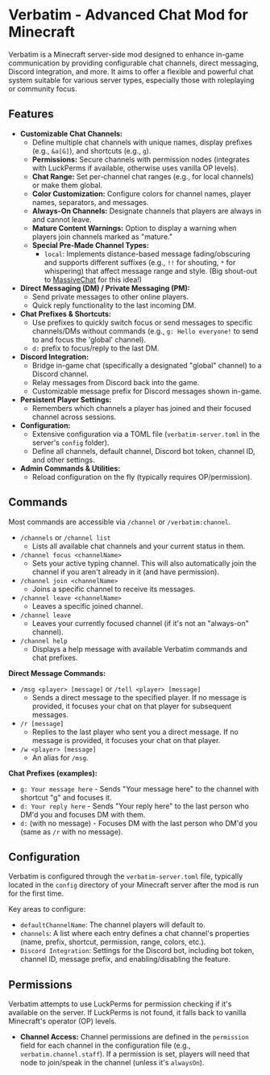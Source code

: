 # Verbatim - Advanced Chat Mod for Minecraft

Verbatim is a Minecraft server-side mod designed to enhance in-game communication by providing configurable chat channels, direct messaging, Discord integration, and more. It aims to offer a flexible and powerful chat system suitable for various server types, especially those with roleplaying or community focus.

## Features

*   **Customizable Chat Channels:**
    *   Define multiple chat channels with unique names, display prefixes (e.g., `&a[G]`), and shortcuts (e.g., `g`).
    *   **Permissions:** Secure channels with permission nodes (integrates with LuckPerms if available, otherwise uses vanilla OP levels).
    *   **Chat Range:** Set per-channel chat ranges (e.g., for local channels) or make them global.
    *   **Color Customization:** Configure colors for channel names, player names, separators, and messages.
    *   **Always-On Channels:** Designate channels that players are always in and cannot leave.
    *   **Mature Content Warnings:** Option to display a warning when players join channels marked as "mature."
    *   **Special Pre-Made Channel Types:**
        *   `local`: Implements distance-based message fading/obscuring and supports different suffixes (e.g., `!!` for shouting, `*` for whispering) that affect message range and style. (Big shout-out to [MassiveChat](https://www.massivecraft.com/documentation/massivechat-aliases-quick-commands/) for this idea!)
*   **Direct Messaging (DM) / Private Messaging (PM):**
    *   Send private messages to other online players.
    *   Quick reply functionality to the last incoming DM.
*   **Chat Prefixes & Shortcuts:**
    *   Use prefixes to quickly switch focus or send messages to specific channels/DMs without commands (e.g., `g: Hello everyone!` to send to and focus the 'global' channel).
    *   `d:` prefix to focus/reply to the last DM.
*   **Discord Integration:**
    *   Bridge in-game chat (specifically a designated "global" channel) to a Discord channel.
    *   Relay messages from Discord back into the game.
    *   Customizable message prefix for Discord messages shown in-game.
*   **Persistent Player Settings:**
    *   Remembers which channels a player has joined and their focused channel across sessions.
*   **Configuration:**
    *   Extensive configuration via a TOML file (`verbatim-server.toml` in the server's `config` folder).
    *   Define all channels, default channel, Discord bot token, channel ID, and other settings.
*   **Admin Commands & Utilities:**
    *   Reload configuration on the fly (typically requires OP/permission).

## Commands

Most commands are accessible via `/channel` or `/verbatim:channel`.

*   `/channels` or `/channel list`
    *   Lists all available chat channels and your current status in them.
*   `/channel focus <channelName>`
    *   Sets your active typing channel. This will also automatically join the channel if you aren't already in it (and have permission).
*   `/channel join <channelName>`
    *   Joins a specific channel to receive its messages.
*   `/channel leave <channelName>`
    *   Leaves a specific joined channel.
*   `/channel leave`
    *   Leaves your currently focused channel (if it's not an "always-on" channel).
*   `/channel help`
    *   Displays a help message with available Verbatim commands and chat prefixes.

**Direct Message Commands:**

*   `/msg <player> [message]` or `/tell <player> [message]`
    *   Sends a direct message to the specified player. If no message is provided, it focuses your chat on that player for subsequent messages.
*   `/r [message]`
    *   Replies to the last player who sent you a direct message. If no message is provided, it focuses your chat on that player.
*   `/w <player> [message]`
    *   An alias for `/msg`.

**Chat Prefixes (examples):**

*   `g: Your message here` - Sends "Your message here" to the channel with shortcut "g" and focuses it.
*   `d: Your reply here` - Sends "Your reply here" to the last person who DM'd you and focuses DM with them.
*   `d:` (with no message) - Focuses DM with the last person who DM'd you (same as `/r` with no message).

## Configuration

Verbatim is configured through the `verbatim-server.toml` file, typically located in the `config` directory of your Minecraft server after the mod is run for the first time.

Key areas to configure:
*   `defaultChannelName`: The channel players will default to.
*   `channels`: A list where each entry defines a chat channel's properties (name, prefix, shortcut, permission, range, colors, etc.).
*   `Discord Integration`: Settings for the Discord bot, including bot token, channel ID, message prefix, and enabling/disabling the feature.

## Permissions

Verbatim attempts to use LuckPerms for permission checking if it's available on the server. If LuckPerms is not found, it falls back to vanilla Minecraft's operator (OP) levels.

*   **Channel Access:** Channel permissions are defined in the `permission` field for each channel in the configuration file (e.g., `verbatim.channel.staff`). If a permission is set, players will need that node to join/speak in the channel (unless it's `alwaysOn`).